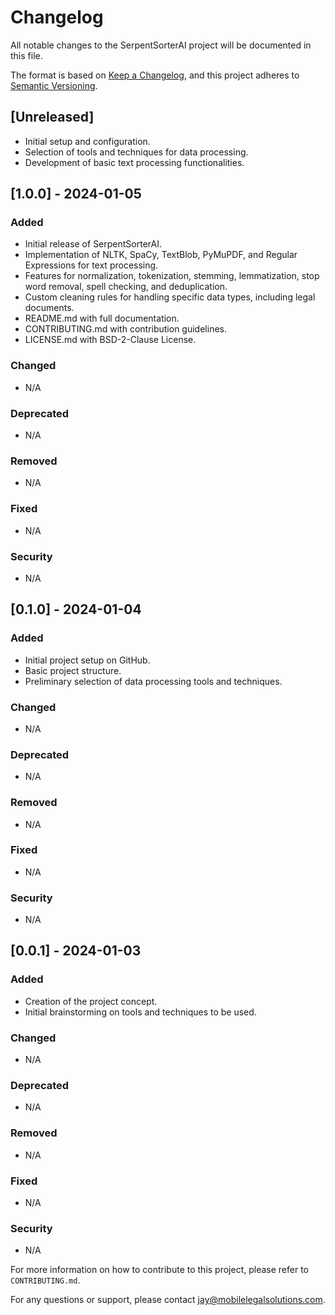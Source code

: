 # Changelog

All notable changes to the SerpentSorterAI project will be documented in this file.

The format is based on [Keep a Changelog](https://keepachangelog.com/en/1.0.0/),
and this project adheres to [Semantic Versioning](https://semver.org/spec/v2.0.0.html).

## [Unreleased]

- Initial setup and configuration.
- Selection of tools and techniques for data processing.
- Development of basic text processing functionalities.

## [1.0.0] - 2024-01-05
### Added
- Initial release of SerpentSorterAI.
- Implementation of NLTK, SpaCy, TextBlob, PyMuPDF, and Regular Expressions for text processing.
- Features for normalization, tokenization, stemming, lemmatization, stop word removal, spell checking, and deduplication.
- Custom cleaning rules for handling specific data types, including legal documents.
- README.md with full documentation.
- CONTRIBUTING.md with contribution guidelines.
- LICENSE.md with BSD-2-Clause License.

### Changed
- N/A

### Deprecated
- N/A

### Removed
- N/A

### Fixed
- N/A

### Security
- N/A

## [0.1.0] - 2024-01-04
### Added
- Initial project setup on GitHub.
- Basic project structure.
- Preliminary selection of data processing tools and techniques.

### Changed
- N/A

### Deprecated
- N/A

### Removed
- N/A

### Fixed
- N/A

### Security
- N/A

## [0.0.1] - 2024-01-03
### Added
- Creation of the project concept.
- Initial brainstorming on tools and techniques to be used.

### Changed
- N/A

### Deprecated
- N/A

### Removed
- N/A

### Fixed
- N/A

### Security
- N/A

For more information on how to contribute to this project, please refer to `CONTRIBUTING.md`.

For any questions or support, please contact [jay@mobilelegalsolutions.com](mailto:jay@mobilelegalsolutions.com).

